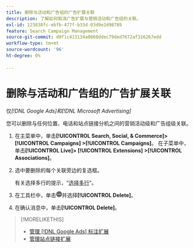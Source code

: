```yaml
---
title: 删除与活动和广告组的广告扩展关联
description: 了解如何取消广告扩展与营销活动和广告组的关联。
exl-id: 123838fc-ebfb-477f-b33d-03d9e2d98789
feature: Search Campaign Management
source-git-commit: d0f1c413134a0868ddec79ded7672af316267edd
workflow-type: tm+mt
source-wordcount: '96'
ht-degree: 0%

---
```


# 删除与活动和广告组的广告扩展关联

仅&#x200B;*[!DNL Google Ads]和[!DNL Microsoft Advertising]*

您可以删除与任何位置、电话和站点链接分机之间的营销活动级和广告组级关联。

1. 在主菜单中，单击&#x200B;**[!UICONTROL Search, Social, & Commerce]> [!UICONTROL Campaigns] >[!UICONTROL Campaigns]**。 在子菜单中，单击&#x200B;**[!UICONTROL Live]> [!UICONTROL Extensions] >[!UICONTROL Associations]**。

1. 选中要删除的每个关联旁边的复选框。

   有关选择多行的提示，“[选择多行](/help/search-social-commerce/common-tasks/navigation-editing-selection/multiple-rows-select.md)”。

1. 在工具栏中，单击![更多](/help/search-social-commerce/assets/more.png "更多")并选择&#x200B;**[!UICONTROL Delete]**。

1. 在确认消息中，单击&#x200B;**[!UICONTROL Delete]**。

>[!MORELIKETHIS]
>
>* [管理 [!DNL Google Ads] 标注扩展](/help/search-social-commerce/campaign-management/campaigns/callout-extension-manage.md)
>* [管理站点链接扩展](sitelink-extension-manage.md)

